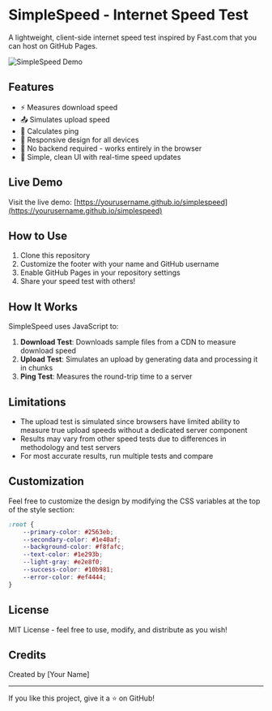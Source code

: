 # SimpleSpeed - Internet Speed Test

A lightweight, client-side internet speed test inspired by Fast.com that you can host on GitHub Pages.

![SimpleSpeed Demo](demo-screenshot.png)

## Features

- ⚡ Measures download speed
- 📤 Simulates upload speed
- 📶 Calculates ping
- 📱 Responsive design for all devices
- 🚀 No backend required - works entirely in the browser
- 🔄 Simple, clean UI with real-time speed updates

## Live Demo

Visit the live demo: [https://yourusername.github.io/simplespeed](https://yourusername.github.io/simplespeed)

## How to Use

1. Clone this repository
2. Customize the footer with your name and GitHub username
3. Enable GitHub Pages in your repository settings
4. Share your speed test with others!

## How It Works

SimpleSpeed uses JavaScript to:

1. **Download Test**: Downloads sample files from a CDN to measure download speed
2. **Upload Test**: Simulates an upload by generating data and processing it in chunks
3. **Ping Test**: Measures the round-trip time to a server

## Limitations

- The upload test is simulated since browsers have limited ability to measure true upload speeds without a dedicated server component
- Results may vary from other speed tests due to differences in methodology and test servers
- For most accurate results, run multiple tests and compare

## Customization

Feel free to customize the design by modifying the CSS variables at the top of the style section:

```css
:root {
    --primary-color: #2563eb;
    --secondary-color: #1e40af;
    --background-color: #f8fafc;
    --text-color: #1e293b;
    --light-gray: #e2e8f0;
    --success-color: #10b981;
    --error-color: #ef4444;
}
```

## License

MIT License - feel free to use, modify, and distribute as you wish!

## Credits

Created by [Your Name]

---

If you like this project, give it a ⭐ on GitHub!
